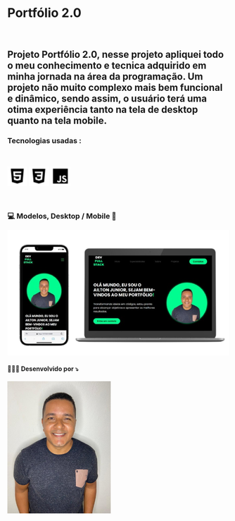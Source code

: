 <h1>Portfólio 2.0</h1>
<br>
<h2>Projeto Portfólio 2.0, nesse projeto apliquei todo o meu conhecimento e tecnica adquirido em minha jornada na área da programação.
Um projeto não muito complexo mais bem funcional e dinâmico, sendo assim, o usuário terá uma otima experiência tanto na tela de desktop quanto na tela mobile.</h2>
<h3>Tecnologias usadas :</h3>
<br>
<p align="left">
<img src="https://raw.githubusercontent.com/ailtonjunior11/Portfolio-2.0/256d496005fb7860b540c54a3d25bd2a8b407ee3/img/logo-html.png" height="45">
<img src="https://raw.githubusercontent.com/ailtonjunior11/Portfolio-2.0/256d496005fb7860b540c54a3d25bd2a8b407ee3/img/logo-css.png" height="45">
<img src="https://raw.githubusercontent.com/ailtonjunior11/Portfolio-2.0/256d496005fb7860b540c54a3d25bd2a8b407ee3/img/logo-javascript.png" height="45">
</p>
<br>
<h3>💻 Modelos, Desktop / Mobile 📲</h3>
<img src="https://raw.githubusercontent.com/ailtonjunior11/Portfolio-2.0/256d496005fb7860b540c54a3d25bd2a8b407ee3/img/logo-portfolio.png">
<br>
<h4>👨🏽‍💻 Desenvolvido por ⤵</h4>
<img src="https://raw.githubusercontent.com/ailtonjunior11/Portfolio-2.0/256d496005fb7860b540c54a3d25bd2a8b407ee3/img/photo-sobre.jpg" height="300">
